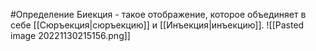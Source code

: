 #Определение 
Биекция - такое отображение, которое объединяет в себе [[Сюръекция|сюръекцию]] и [[Инъекция|инъекцию]].
![[Pasted image 20221130215156.png]]